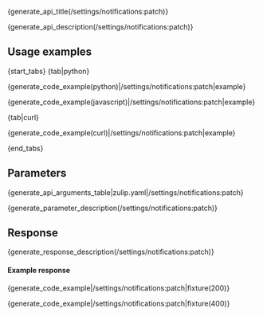 {generate_api_title(/settings/notifications:patch)}

{generate_api_description(/settings/notifications:patch)}

## Usage examples

{start_tabs}
{tab|python}

{generate_code_example(python)|/settings/notifications:patch|example}

{generate_code_example(javascript)|/settings/notifications:patch|example}

{tab|curl}

{generate_code_example(curl)|/settings/notifications:patch|example}

{end_tabs}

## Parameters

{generate_api_arguments_table|zulip.yaml|/settings/notifications:patch}

{generate_parameter_description(/settings/notifications:patch)}

## Response

{generate_response_description(/settings/notifications:patch)}

#### Example response

{generate_code_example|/settings/notifications:patch|fixture(200)}

{generate_code_example|/settings/notifications:patch|fixture(400)}
